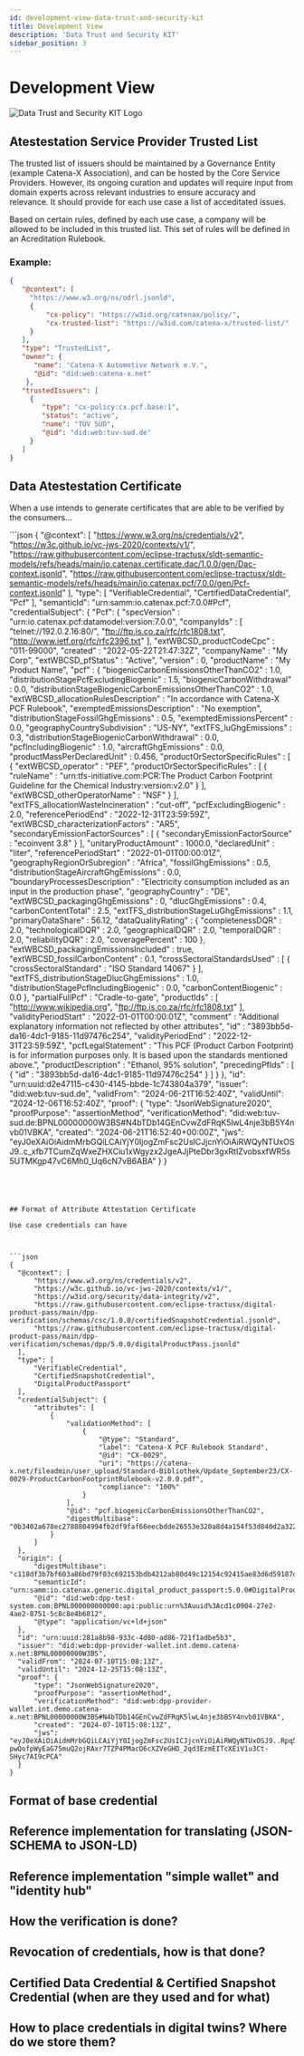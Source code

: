 ```yaml
---
id: development-view-data-trust-and-security-kit
title: Development View
description: 'Data Trust and Security KIT'
sidebar_position: 3
---
```



# Development View
![Data Trust and Security KIT Logo](./assets/data-trust-and-security-kit-logo.svg)

## Atestestation Service Provider Trusted List

The trusted list of issuers should be maintained by a Governance Entity (example Catena-X Association), and can be hosted by the Core Service Providers. However, its ongoing curation and updates will require input from domain experts across relevant industries to ensure accuracy and relevance.
It should provide for each use case a list of acceditated issues.

Based on certain rules, defined by each use case, a company will be allowed to be included in this trusted list. 
This set of rules will be defined in an Acreditation Rulebook.

### Example:

```json
{
   "@context": [
     "https://www.w3.org/ns/odrl.jsonld",
     {
         "cx-policy": "https://w3id.org/catenax/policy/",
         "cx-trusted-list": "https://w3id.com/catena-x/trusted-list/"
     }
   ],
   "type": "TrustedList",
   "owner": {
      "name": "Catena-X Automotive Network e.V.",
      "@id": "did:web:catena-x.net"
    },
   "trustedIssuers": [
     {
        "type": "cx-policy:cx.pcf.base:1",
        "status": "active",
        "name": "TÜV SÜD",
        "@id": "did:web:tuv-sud.de"
     }
   ]
}
```

## Data Atestestation Certificate

When a use intends to generate certificates that are able to be verified by the consumers...

´´´json
{
    "@context": [
        "https://www.w3.org/ns/credentials/v2",
        "https://w3c.github.io/vc-jws-2020/contexts/v1/",
        "https://raw.githubusercontent.com/eclipse-tractusx/sldt-semantic-models/refs/heads/main/io.catenax.certificate.dac/1.0.0/gen/Dac-context.jsonld",
        "https://raw.githubusercontent.com/eclipse-tractusx/sldt-semantic-models/refs/heads/main/io.catenax.pcf/7.0.0/gen/Pcf-context.jsonld"
    ],
    "type": [
        "VerifiableCredential",
        "CertifiedDataCredential",
        "Pcf"
    ],
    "semanticId": "urn:samm:io.catenax.pcf:7.0.0#Pcf",
    "credentialSubject": {
        "Pcf": {
           "specVersion" : "urn:io.catenax.pcf:datamodel:version:7.0.0",
           "companyIds" : [ "telnet://192.0.2.16:80/", "ftp://ftp.is.co.za/rfc/rfc1808.txt", "http://www.ietf.org/rfc/rfc2396.txt" ],
           "extWBCSD_productCodeCpc" : "011-99000",
           "created" : "2022-05-22T21:47:32Z",
           "companyName" : "My Corp",
           "extWBCSD_pfStatus" : "Active",
           "version" : 0,
           "productName" : "My Product Name",
           "pcf" : {
             "biogenicCarbonEmissionsOtherThanCO2" : 1.0,
             "distributionStagePcfExcludingBiogenic" : 1.5,
             "biogenicCarbonWithdrawal" : 0.0,
             "distributionStageBiogenicCarbonEmissionsOtherThanCO2" : 1.0,
             "extWBCSD_allocationRulesDescription" : "In accordance with Catena-X PCF Rulebook",
             "exemptedEmissionsDescription" : "No exemption",
             "distributionStageFossilGhgEmissions" : 0.5,
             "exemptedEmissionsPercent" : 0.0,
             "geographyCountrySubdivision" : "US-NY",
             "extTFS_luGhgEmissions" : 0.3,
             "distributionStageBiogenicCarbonWithdrawal" : 0.0,
             "pcfIncludingBiogenic" : 1.0,
             "aircraftGhgEmissions" : 0.0,
             "productMassPerDeclaredUnit" : 0.456,
             "productOrSectorSpecificRules" : [ {
               "extWBCSD_operator" : "PEF",
               "productOrSectorSpecificRules" : [ {
                 "ruleName" : "urn:tfs-initiative.com:PCR:The Product Carbon Footprint Guideline for the Chemical Industry:version:v2.0"
               } ],
               "extWBCSD_otherOperatorName" : "NSF"
             } ],
             "extTFS_allocationWasteIncineration" : "cut-off",
             "pcfExcludingBiogenic" : 2.0,
             "referencePeriodEnd" : "2022-12-31T23:59:59Z",
             "extWBCSD_characterizationFactors" : "AR5",
             "secondaryEmissionFactorSources" : [ {
               "secondaryEmissionFactorSource" : "ecoinvent 3.8"
             } ],
             "unitaryProductAmount" : 1000.0,
             "declaredUnit" : "liter",
             "referencePeriodStart" : "2022-01-01T00:00:01Z",
             "geographyRegionOrSubregion" : "Africa",
             "fossilGhgEmissions" : 0.5,
             "distributionStageAircraftGhgEmissions" : 0.0,
             "boundaryProcessesDescription" : "Electricity consumption included as an input in the production phase",
             "geographyCountry" : "DE",
             "extWBCSD_packagingGhgEmissions" : 0,
             "dlucGhgEmissions" : 0.4,
             "carbonContentTotal" : 2.5,
             "extTFS_distributionStageLuGhgEmissions" : 1.1,
             "primaryDataShare" : 56.12,
             "dataQualityRating" : {
               "completenessDQR" : 2.0,
               "technologicalDQR" : 2.0,
               "geographicalDQR" : 2.0,
               "temporalDQR" : 2.0,
               "reliabilityDQR" : 2.0,
               "coveragePercent" : 100
             },
             "extWBCSD_packagingEmissionsIncluded" : true,
             "extWBCSD_fossilCarbonContent" : 0.1,
             "crossSectoralStandardsUsed" : [ {
               "crossSectoralStandard" : "ISO Standard 14067"
             } ],
             "extTFS_distributionStageDlucGhgEmissions" : 1.0,
             "distributionStagePcfIncludingBiogenic" : 0.0,
             "carbonContentBiogenic" : 0.0
           },
           "partialFullPcf" : "Cradle-to-gate",
           "productIds" : [ "http://www.wikipedia.org", "ftp://ftp.is.co.za/rfc/rfc1808.txt" ],
           "validityPeriodStart" : "2022-01-01T00:00:01Z",
           "comment" : "Additional explanatory information not reflected by other attributes",
           "id" : "3893bb5d-da16-4dc1-9185-11d97476c254",
           "validityPeriodEnd" : "2022-12-31T23:59:59Z",
           "pcfLegalStatement" : "This PCF (Product Carbon Footprint) is for information purposes only. It is based upon the standards mentioned above.",
           "productDescription" : "Ethanol, 95% solution",
           "precedingPfIds" : [ {
             "id" : "3893bb5d-da16-4dc1-9185-11d97476c254"
           } ]
       }
    },
    "id": "urn:uuid:d2e47115-c430-4145-bbde-1c743804a379",
    "issuer": "did:web:tuv-sud.de",
    "validFrom": "2024-06-21T16:52:40Z",
    "validUntil": "2024-12-06T16:52:40Z",
    "proof": {
        "type": "JsonWebSignature2020",
        "proofPurpose": "assertionMethod",
        "verificationMethod": "did:web:tuv-sud.de:BPNL00000000W3BS#N4bTDb14GEnCvwZdFRqK5lwL4nje3bB5Y4nvb01VBKA",
        "created": "2024-06-21T16:52:40+00:00Z",
        "jws": "eyJ0eXAiOiAidmMrbGQiLCAiYjY0IjogZmFsc2UsICJjcnYiOiAiRWQyNTUxOSJ9..c_xfb7TCumZqWxeZHXCiu1xWgyzx2JgeAJjPteDbr3gxRtIZvobsxfWR5s5UTMKgp47vC6Mh0_Uq6cN7vB6ABA"
    }
}
```




## Format of Attribute Attestation Certificate

Use case credentials can have 



```json
{
  "@context": [
      "https://www.w3.org/ns/credentials/v2",
      "https://w3c.github.io/vc-jws-2020/contexts/v1/",
      "https://w3id.org/security/data-integrity/v2",
      "https://raw.githubusercontent.com/eclipse-tractusx/digital-product-pass/main/dpp-verification/schemas/csc/1.0.0/certifiedSnapshotCredential.jsonld",
      "https://raw.githubusercontent.com/eclipse-tractusx/digital-product-pass/main/dpp-verification/schemas/dpp/5.0.0/digitalProductPass.jsonld"
  ],
  "type": [
      "VerifiableCredential",
      "CertifiedSnapshotCredential",
      "DigitalProductPassport"
  ],
  "credentialSubject": {
      "attributes": [
          {
              "validationMethod": [
                  {
                      "@type": "Standard",
                      "label": "Catena-X PCF Rulebook Standard",
                      "@id": "CX-0029",
                      "uri": "https://catena-x.net/fileadmin/user_upload/Standard-Bibliothek/Update_September23/CX-0029-ProductCarbonFootprintRulebook-v2.0.0.pdf",
                      "compliance": "100%"
                  }
              ],
              "@id": "pcf.biogenicCarbonEmissionsOtherThanCO2",
              "digestMultibase": "0b3402a678ec2788804994fb2df9faf66eecbdde26553e320a8d4a154f53d840d2a32245998c38f885f01137c9fcf123f3752fc841508dc771fa6faaee689b73"
          }
      ]
  },
  "origin": {
      "digestMultibase": "c118df3b7bf603a86bd79f03c692153bdb4212ab80d49c12154c92415ae83d6d59187d9ba5af9c4e40208f7d7b1d4c727de78cfbe51e768aae743723ee197374",
      "semanticId": "urn:samm:io.catenax.generic.digital_product_passport:5.0.0#DigitalProductPass",
      "@id": "did:web:dpp-test-system.com:BPNL000000000000:api:public:urn%3Auuid%3Acd1c0904-27e2-4ae2-8751-5c8c8e4b6812",
      "@type": "application/vc+ld+json"
  },
  "id": "urn:uuid:281a8b98-933c-4d80-ad86-721f1adbe5b3",
  "issuer": "did:web:dpp-provider-wallet.int.demo.catena-x.net:BPNL00000000W3BS",
  "validFrom": "2024-07-10T15:08:13Z",
  "validUntil": "2024-12-25T15:08:13Z",
  "proof": {
      "type": "JsonWebSignature2020",
      "proofPurpose": "assertionMethod",
      "verificationMethod": "did:web:dpp-provider-wallet.int.demo.catena-x.net:BPNL00000000W3BS#N4bTDb14GEnCvwZdFRqK5lwL4nje3bB5Y4nvb01VBKA",
      "created": "2024-07-10T15:08:13Z",
      "jws": "eyJ0eXAiOiAidmMrbGQiLCAiYjY0IjogZmFsc2UsICJjcnYiOiAiRWQyNTUxOSJ9..Rpq5BU3Y_-pwQofpWyEaG75muQ2ojRAxr7TZP4PMacO6cXZVeGHD_2qd3EzmEITcXEiV1u3Ct-SHyc7AI9cPCA"
  }
}
```

##



## Format of base credential




## Reference implementation for translating (JSON-SCHEMA to JSON-LD)
## Reference implementation "simple wallet" and "identity hub"
## How the verification is done?
## Revocation of credentials, how is that done?
## Certified Data Credential & Certified Snapshot Credential (when are they used and for what)
## How to place credentials in digital twins? Where do we store them?
